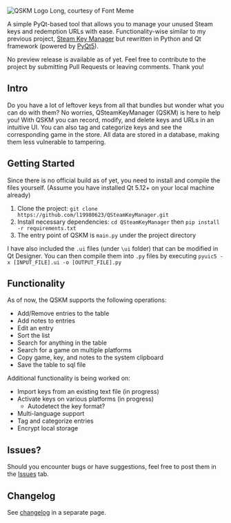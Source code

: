 ![QSKM Logo Long, courtesy of Font Meme](https://fontmeme.com/permalink/181231/ae70c4a9e1fc905ed3b78b09ddb0b801.png)

A simple PyQt-based tool that allows you to manage your unused Steam keys and redemption URLs with ease. Functionality-wise similar to my previous project, [Steam Key Manager](https://github.com/l19980623/SteamKeyManager) but rewritten in Python and Qt framework (powered by [PyQt5](https://www.riverbankcomputing.com/software/pyqt/intro)).  

No preview release is available as of yet. Feel free to contribute to the project by submitting Pull Requests or leaving comments. Thank you!

## Intro 
Do you have a lot of leftover keys from all that bundles but wonder what you can do with them? No worries, QSteamKeyManager (QSKM) is here to help you! With QSKM you can record, modify, and delete keys and URLs in an intuitive UI. You can also tag and categorize keys and see the corresponding game in the store. All data are stored in a database, making them less vulnerable to tampering.

## Getting Started
Since there is no official build as of yet, you need to install and compile the files yourself.
(Assume you have installed Qt 5.12+ on your local machine already)

1. Clone the project: `git clone https://github.com/l19980623/QSteamKeyManager.git`
2. Install necessary dependencies: `cd QSteamKeyManager` then `pip install -r requirements.txt`
3. The entry point of QSKM is `main.py` under the project directory

I have also included the `.ui` files (under `\ui` folder) that can be modified in Qt Designer.
You can then compile them into `.py` files by executing 
`pyuic5 -x [INPUT_FILE].ui -o [OUTPUT_FILE].py`

## Functionality
As of now, the QSKM supports the following operations:
- Add/Remove entries to the table
- Add notes to entries
- Edit an entry
- Sort the list
- Search for anything in the table
- Search for a game on multiple platforms
- Copy game, key, and notes to the system clipboard
- Save the table to sql file

Additional functionality is being worked on:
- Import keys from an existing text file (in progress)
- Activate keys on various platforms (in progress)
    - Autodetect the key format?
- Multi-language support
- Tag and categorize entries
- Encrypt local storage


## Issues? 
Should you encounter bugs or have suggestions, feel free to post them in the [Issues](https://github.com/l19980623/QSteamKeyManager/issues) tab. 

## Changelog
See [changelog](https://github.com/l19980623/QSteamKeyManager/blob/master/CHANGELOG.md) in a separate page.
